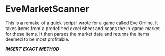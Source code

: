 # EveMarketScanner
This is a remake of a quick script I wrote for a game called Eve Online. It takes items from a
predefined excel sheet and scans the in-game market for these items. It then parses the market
data and returns the items deemed to be most profitable.

***INSERT EXACT METHOD***